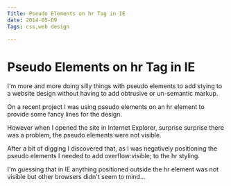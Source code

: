 ```yaml
---
Title: Pseudo Elements on hr Tag in IE
date: 2014-05-09
Tags: css,web design

---
```


# Pseudo Elements on hr Tag in IE

I'm more and more doing silly things with pseudo elements to add stying to a website design without having to add obtrusive or un-semantic markup.

On a recent project I was using pseudo elements on an hr element to provide some fancy lines for the design.

However when I opened the site in Internet Explorer, surprise surprise there was a problem, the pseudo elements were not visible.

After a bit of digging I discovered that, as I was negatively positioning the pseudo elements I needed to add overflow:visible; to the hr styling.

I'm guessing that in IE anything positioned outside the hr element was not visible but other browsers didn't seem to mind...

